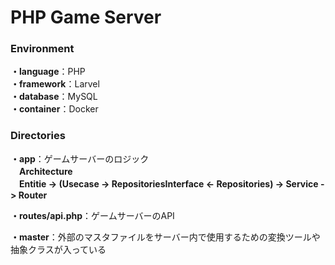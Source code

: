 # PHP Game Server

### Environment
**・language**：PHP<br>
**・framework**：Larvel<br>
**・database**：MySQL<br>
**・container**：Docker<br>

### Directories
**・app**：ゲームサーバーのロジック<br>
　**Architecture**<br>
　**Entitie -> (Usecase -> RepositoriesInterface <- Repositories) -> Service -> Router**<br>

**・routes/api.php**：ゲームサーバーのAPI<br>

**・master**：外部のマスタファイルをサーバー内で使用するための変換ツールや抽象クラスが入っている<br>
